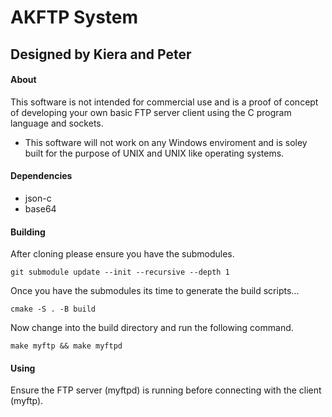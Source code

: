 # AKFTP System
## Designed by Kiera and Peter

#### About
This software is not intended for commercial use and is a proof of concept of developing your own basic FTP server client using the C program language and sockets. 

* This software will not work on any Windows enviroment and is soley built for the purpose of UNIX and UNIX like operating systems.

#### Dependencies
* json-c
* base64
#### Building
After cloning please ensure you have the submodules.
```
git submodule update --init --recursive --depth 1
```
Once you have the submodules its time to generate the build scripts...
```
cmake -S . -B build
```
Now change into the build directory and run the following command.
```
make myftp && make myftpd
```
#### Using
Ensure the FTP server (myftpd) is running before connecting with the client (myftp). 
